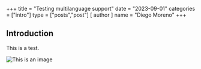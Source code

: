+++
title = "Testing multilanguage support"
date = "2023-09-01"
categories = ["intro"]
type = ["posts","post"]
[ author ]
  name = "Diego Moreno"
+++

## Introduction

This is a test.

![This is an image](../../../../../assets/img/img-placeholder.png "This is an image")

